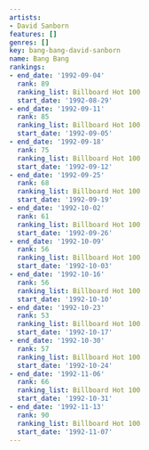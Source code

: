 ```yaml
---
artists:
- David Sanborn
features: []
genres: []
key: bang-bang-david-sanborn
name: Bang Bang
rankings:
- end_date: '1992-09-04'
  rank: 89
  ranking_list: Billboard Hot 100
  start_date: '1992-08-29'
- end_date: '1992-09-11'
  rank: 85
  ranking_list: Billboard Hot 100
  start_date: '1992-09-05'
- end_date: '1992-09-18'
  rank: 75
  ranking_list: Billboard Hot 100
  start_date: '1992-09-12'
- end_date: '1992-09-25'
  rank: 68
  ranking_list: Billboard Hot 100
  start_date: '1992-09-19'
- end_date: '1992-10-02'
  rank: 61
  ranking_list: Billboard Hot 100
  start_date: '1992-09-26'
- end_date: '1992-10-09'
  rank: 56
  ranking_list: Billboard Hot 100
  start_date: '1992-10-03'
- end_date: '1992-10-16'
  rank: 56
  ranking_list: Billboard Hot 100
  start_date: '1992-10-10'
- end_date: '1992-10-23'
  rank: 53
  ranking_list: Billboard Hot 100
  start_date: '1992-10-17'
- end_date: '1992-10-30'
  rank: 57
  ranking_list: Billboard Hot 100
  start_date: '1992-10-24'
- end_date: '1992-11-06'
  rank: 66
  ranking_list: Billboard Hot 100
  start_date: '1992-10-31'
- end_date: '1992-11-13'
  rank: 90
  ranking_list: Billboard Hot 100
  start_date: '1992-11-07'
---
```


